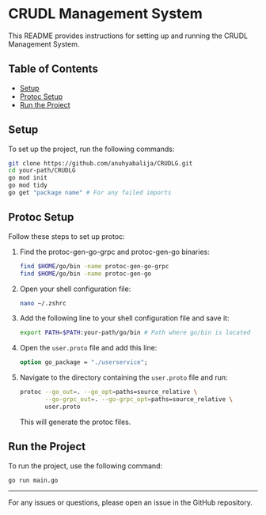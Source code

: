 # CRUDL Management System

This README provides instructions for setting up and running the CRUDL Management System.

## Table of Contents
- [Setup](#setup)
- [Protoc Setup](#protoc-setup)
- [Run the Project](#run-the-project)

## Setup

To set up the project, run the following commands:

```bash
git clone https://github.com/anuhyabalija/CRUDLG.git
cd your-path/CRUDLG
go mod init 
go mod tidy 
go get "package name" # For any failed imports
```

## Protoc Setup

Follow these steps to set up protoc:

1. Find the protoc-gen-go-grpc and protoc-gen-go binaries:

   ```bash
   find $HOME/go/bin -name protoc-gen-go-grpc
   find $HOME/go/bin -name protoc-gen-go
   ```

2. Open your shell configuration file:

   ```bash
   nano ~/.zshrc
   ```

3. Add the following line to your shell configuration file and save it:

   ```bash
   export PATH=$PATH:your-path/go/bin # Path where go/bin is located
   ```

4. Open the `user.proto` file and add this line:

   ```protobuf
   option go_package = "./userservice";
   ```

5. Navigate to the directory containing the `user.proto` file and run:

   ```bash
   protoc --go_out=. --go_opt=paths=source_relative \
          --go-grpc_out=. --go-grpc_opt=paths=source_relative \
          user.proto
   ```

   This will generate the protoc files.

## Run the Project

To run the project, use the following command:

```bash
go run main.go
```

---

For any issues or questions, please open an issue in the GitHub repository.

